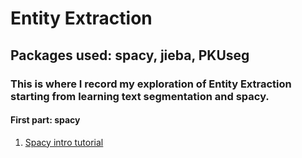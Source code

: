 # Entity Extraction
## Packages used: spacy, jieba, PKUseg
### This is where I record my exploration of Entity Extraction starting from learning text segmentation and spacy.

#### First part: spacy
1. [Spacy intro tutorial](https://www.youtube.com/watch?v=WnGPv6HnBok)

